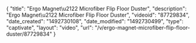 {
    "title": "Ergo Magnet\u2122 Microfiber Flip Floor Duster",
    "description": "Ergo Magnet\u2122 Microfiber Flip Floor Duster",
    "videoid": "87729834",
    "date_created": "1492730108",
    "date_modified": "1492730499",
    "type": "captivate",
    "layout": "video",
    "url": "\/v\/ergo-magnet-microfiber-flip-floor-duster\/87729834"
}